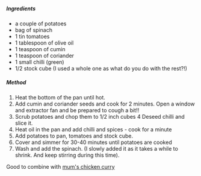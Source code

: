 ##### Ingredients

* a couple of potatoes 
* bag of spinach 
* 1 tin tomatoes
* 1 tablespoon of olive oil 
* 1 teaspoon of cumin 
* 1 teaspoon of coriander
* 1 small chilli (green)
* 1/2 stock cube (I used a whole one as what do  you do with the rest?!)

##### Method
1. Heat the bottom of the pan until hot.
2. Add cumin and coriander seeds and cook for 2 minutes. Open a window and extractor fan and be prepared to cough a bit!!
3. Scrub potatoes and chop them to 1/2 inch cubes
4  Deseed chilli and slice it.
5. Heat oil in the pan and add chilli and spices - cook for a minute
6. Add potatoes to pan, tomatoes and stock cube.
7. Cover and simmer for 30-40 minutes until potatoes are cooked 
8. Wash and add the spinach. (I slowly added it as it takes a while to shrink. And keep stirring during this time).

Good to combine with [mum's chicken curry](/mums-chicken-curry)
